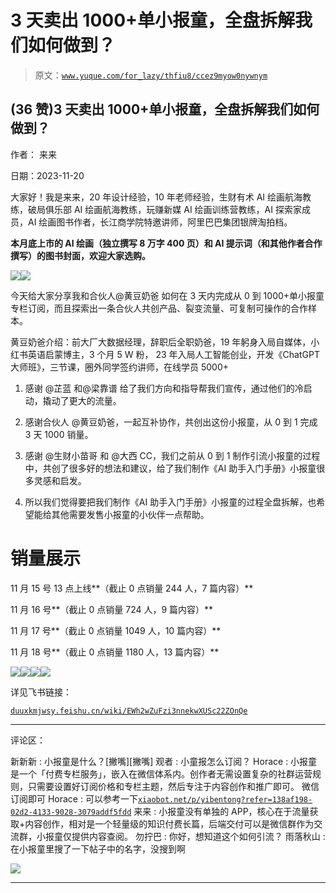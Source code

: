 # 3 天卖出 1000+单小报童，全盘拆解我们如何做到？

> 原文：[`www.yuque.com/for_lazy/thfiu8/ccez9myow0nywnym`](https://www.yuque.com/for_lazy/thfiu8/ccez9myow0nywnym)

## (36 赞)3 天卖出 1000+单小报童，全盘拆解我们如何做到？

作者： 来来

日期：2023-11-20

大家好！我是来来，20 年设计经验，10 年老师经验，生财有术 AI 绘画航海教练，破局俱乐部 AI 绘画航海教练，玩赚新媒 AI 绘画训练营教练，AI 探索家成员，AI 绘画图书作者，长江商学院特邀讲师，阿里巴巴集团银牌淘拍档。

**本月底上市的 AI 绘画（独立撰写 8 万字 400 页）和 AI 提示词（和其他作者合作撰写）的图书封面，欢迎大家选购。**

![](img/1ee84e506784bac9cdb898a548c13b1e.png)![](img/727d17de51c315beea2f08139ebda24f.png)

今天给大家分享我和合伙人@黄豆奶爸 如何在 3 天内完成从 0 到 1000+单小报童专栏订阅，而且探索出一条合伙人共创产品、裂变流量、可复制可操作的合作样本。

黄豆奶爸介绍：前大厂大数据经理，辞职后全职奶爸，19 年躬身入局自媒体，小红书英语启蒙博主，3 个月 5 W 粉， 23 年入局人工智能创业，开发《ChatGPT 大师班》，三节课，圈外同学签约讲师，在线学员 5000+

1.  感谢 @芷蓝 和@梁靠谱 给了我们方向和指导帮我们宣传，通过他们的冷启动，撬动了更大的流量。

2.  感谢合伙人 @黄豆奶爸，一起互补协作，共创出这份小报童，从 0 到 1 完成 3 天 1000 销量。

3.  感谢 @生财小苗哥 和 @大西 CC，我们之前从 0 到 1 制作引流小报童的过程中，共创了很多好的想法和建议，给了我们制作《AI 助手入门手册》小报童很多灵感和启发。

4.  所以我们觉得要把我们制作《AI 助手入门手册》小报童的过程全盘拆解，也希望能给其他需要发售小报童的小伙伴一点帮助。

# 销量展示

11 月 15 号 13 点上线**（截止 0 点销量 244 人，7 篇内容）**

11 月 16 号**（截止 0 点销量 724 人，9 篇内容）**

11 月 17 号**（截止 0 点销量 1049 人，10 篇内容）**

11 月 18 号**（截止 0 点销量 1180 人，13 篇内容）**

![](img/54509c9a969c0dd1e6b05777a12dace0.png)![](img/ecf93bac2d9e5d425021987e934eaf2f.png)![](img/8cbd7266b9e4430de0fec1e057be5c70.png)![](img/95bc7a0c0a5812935d76fcd70b41ccd2.png)

详见飞书链接：

[`duuxkmjwsy.feishu.cn/wiki/EWh2wZuFzi3nnekwXUSc22ZOnQe`](https://duuxkmjwsy.feishu.cn/wiki/EWh2wZuFzi3nnekwXUSc22ZOnQe)

* * *

评论区：

新新新 : 小报童是什么？[撇嘴][撇嘴]
观者 : 小童报怎么订阅？
Horace : 小报童是一个「付费专栏服务」，嵌入在微信体系内。创作者无需设置复杂的社群运营规则，只需要设置好订阅价格和专栏主题，然后专注于内容创作和推广即可。
微信订阅即可
Horace : 可以参考一下[`xiaobot.net/p/yibentong?refer=138af198-02d2-4133-9028-3079addf5fdd`](https://xiaobot.net/p/yibentong?refer=138af198-02d2-4133-9028-3079addf5fdd)
来来 : 小报童没有单独的 APP，核心在于流量获取+内容创作，相对是一个轻量级的知识付费长篇，后端交付可以是微信群作为交流群，小报童仅提供内容查阅。
勿拧巴 : 你好，想知道这个如何引流？
雨落秋山 : 在小报童里搜了一下帖子中的名字，没搜到啊

![](img/1c37d505930596d12a88ab23e11aa07a.png)

* * *